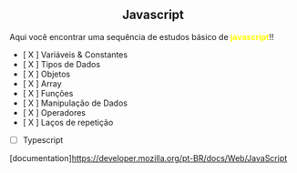 <h2 align="center"><b>Javascript</b></h2>
<p>Aqui você encontrar uma sequência de estudos básico de <b style="color:yellow;">javascript</b>!!</p>

- [ X ]  Variáveis & Constantes
- [ X ]  Tipos de Dados
- [ X ]  Objetos
- [ X ]  Array
- [ X ]  Funções
- [ X ]  Manipulação de Dados
- [ X ]  Operadores
- [ X ]  Laços de repetição
- [  ]  Typescript

[documentation]https://developer.mozilla.org/pt-BR/docs/Web/JavaScript
